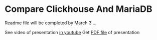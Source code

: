# Compare Clickhouse And MariaDB

Readme file will be completed by March 3 ...

See video of presentation [in youtube](https://youtu.be/rQr3tAuNAgM)
Get [PDF file](https://github.com/anvaari/Clickhouse_VS_MariaDB/blob/main/Clickhouse%20Presentation.pdf) of presentation
